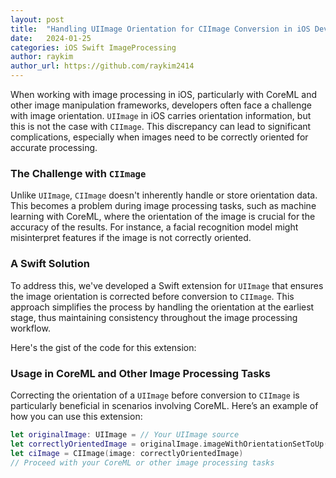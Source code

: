 ```yaml
---
layout: post
title:  "Handling UIImage Orientation for CIImage Conversion in iOS Development"
date:   2024-01-25
categories: iOS Swift ImageProcessing
author: raykim
author_url: https://github.com/raykim2414
---
```


When working with image processing in iOS, particularly with CoreML and other image manipulation frameworks, developers often face a challenge with image orientation. 
`UIImage` in iOS carries orientation information, but this is not the case with `CIImage`. 
This discrepancy can lead to significant complications, especially when images need to be correctly oriented for accurate processing.

### The Challenge with `CIImage`

Unlike `UIImage`, `CIImage` doesn't inherently handle or store orientation data. This becomes a problem during image processing tasks, such as machine learning with CoreML, where the orientation of the image is crucial for the accuracy of the results. For instance, a facial recognition model might misinterpret features if the image is not correctly oriented.

### A Swift Solution

To address this, we've developed a Swift extension for `UIImage` that ensures the image orientation is corrected before conversion to `CIImage`. This approach simplifies the process by handling the orientation at the earliest stage, thus maintaining consistency throughout the image processing workflow.

Here's the gist of the code for this extension:

<script src="https://gist.github.com/raykim2414/d4301a08bb5cce22dcff69dee0e5d6cf.js"></script>

### Usage in CoreML and Other Image Processing Tasks

Correcting the orientation of a `UIImage` before conversion to `CIImage` is particularly beneficial in scenarios involving CoreML. Here’s an example of how you can use this extension:

```swift
let originalImage: UIImage = // Your UIImage source
let correctlyOrientedImage = originalImage.imageWithOrientationSetToUp()
let ciImage = CIImage(image: correctlyOrientedImage)
// Proceed with your CoreML or other image processing tasks
